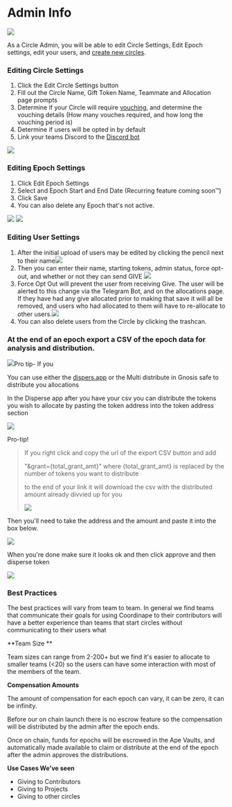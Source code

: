 # Admin Info

![](images/Admin.jpg)

As a Circle Admin, you will be able to edit Circle Settings, Edit Epoch settings, edit your users, and [create new circles](Permissionless\_Circle.md).

### Editing Circle Settings

1. Click the Edit Circle Settings button
2. Fill out the Circle Name, Gift Token Name, Teammate and Allocation page prompts
3. Determine if your Circle will require [vouching](https://docs.coordinape.com/welcome/vouching), and determine the vouching details (How many vouches required, and how long the vouching period is)
4. Determine if users will be opted in by default
5. Link your teams Discord to the [Discord bot](https://docs.coordinape.com/welcome/discord\_bot)

![](<images/Circle Settings.jpg>)

### Editing Epoch Settings

1. Click Edit Epoch Settings
2. Select and Epoch Start and End Date (Recurring feature coming soon™)
3. Click Save
4. You can also delete any Epoch that's not active.

![](<images/Epoch Settings.jpg>) ![](<images/Epoch Settings2.jpg>)

### Editing User Settings

1. After the initial upload of users may be edited by clicking the pencil next to their name![](<images/User View.jpg>)
2. Then you can enter their name, starting tokens, admin status, force opt-out, and whether or not they can send GIVE  ![](<images/Edit User.jpg>)
3. Force Opt Out will prevent the user from receiving Give. The user will be alerted to this change via the Telegram Bot, and on the allocations page. If they have had any give allocated prior to making that save it will all be removed, and users who had allocated to them will have to re-allocate to other users.![](<images/Opt Out.jpg>)
4. You can also delete users from the Circle by clicking the trashcan.

### At the end of an epoch export a CSV of the epoch data for analysis and distribution.

![](images/Export.jpg)Pro tip- If you&#x20;

You can use either the [dispers.app](https://disperse.app) or the Multi distribute in Gnosis safe to distribute you allocations&#x20;

In the Disperse app after you have your csv you can distribute the tokens you wish to allocate by pasting the token address into the token address section

![](<.gitbook/assets/image (2).png>)&#x20;

Pro-tip!

> If you right click and copy the url of the export CSV button and add&#x20;
>
> "\&grant={total\_grant\_amt}"  where {total\_grant\_amt} is replaced by the number of tokens you want to distribute
>
> to the end of your link it will download the csv with the distributed amount already divvied up for you
>
> &#x20;![](.gitbook/assets/image.png)

Then you'll need to take the address and the amount and paste it into the box below.

![](<.gitbook/assets/image (3).png>)

When you're done make sure it looks ok and then click approve and then disperse token

![](<.gitbook/assets/image (1).png>)

### Best Practices

The best practices will vary from team to team. In general we find teams that communicate their goals for using Coordinape to their contributors will have a better experience than teams that start circles without communicating to their users what

**Team Size **

Team sizes can range from 2-200+ but we find it's easier to allocate to smaller teams (<20) so the users can have some interaction with most of the members of the team.

**Compensation Amounts**

The amount of compensation for each epoch can vary, it can be zero, it can be infinity.&#x20;

Before our on chain launch there is no escrow feature so the compensation will be distributed by the admin after the epoch ends.

Once on chain, funds for epochs will be escrowed in the Ape Vaults, and automatically made available to claim or distribute at the end of the epoch after the admin approves the distributions.

**Use Cases We've seen**

* Giving to Contributors
* Giving to  Projects
* Giving to other circles

